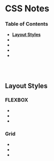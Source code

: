 # CSS Notes

<h3> Table of Contents</h3>

- <b>[Layout Styles](#layout-styles)</b>
-
-
-
-

<br>
<br>

## Layout Styles

### FLEXBOX

-
-
-

### Grid

-
-
-
